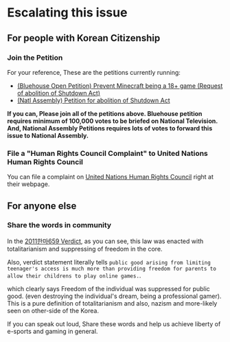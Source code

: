 # Escalating this issue

## For people with Korean Citizenship
### Join the Petition
For your reference, These are the petitions currently running:  
  
* [(Bluehouse Open Petition) Prevent Minecraft being a 18+ game (Request of abolition of Shutdown Act)](https://www1.president.go.kr/petitions/Temp/erMjQ7)
* [(Natl Assembly) Petition for abolition of Shutdown Act](https://petitions.assembly.go.kr/status/registered/C50AC179F5FF1E1CE054A0369F40E84E)


**If you can, Please join all of the petitions above. Bluehouse petition requires minimum of 100,000 votes to be briefed on National Television. And, National Assembly Petitions requires lots of votes to forward this issue to National Assembly.**

### File a "Human Rights Council Complaint" to United Nations Human Rights Council

You can file a complaint on [United Nations Human Rights Council](https://www.ohchr.org/EN/HRBodies/HRC/ComplaintProcedure/Pages/HRCComplaintProcedureIndex.aspx) right at their webpage.  

## For anyone else

### Share the words in community
In the [2011한마659 Verdict](../legal/2011한마659.md), as you can see, this law was enacted with totalitarianism and suppressing of freedom in the core.  

Also, verdict statement literally tells  `public good arising from limiting teenager's access is much more than providing freedom for parents to allow their childrens to play online games.`.  

which clearly says Freedom of the individual was suppressed for public good. (even destroying the individual's dream, being a professional gamer). This is a pure definition of totalitarianism and also, nazism and more-likely seen on other-side of the Korea.    
  
If you can speak out loud, Share these words and help us achieve liberty of e-sports and gaming in general.  
